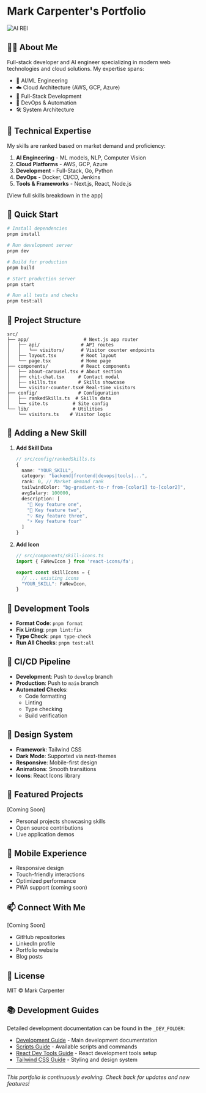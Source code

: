 # Mark Carpenter's Portfolio

![AI REI](https://github.com/THE-AI-REAL-ESTATE-INVESTOR/portfolio/blob/main/portfolio/public/airei.jpg?raw=true)

## 👨‍💻 About Me

Full-stack developer and AI engineer specializing in modern web technologies and cloud solutions. My expertise spans:

- 🤖 AI/ML Engineering
- ☁️ Cloud Architecture (AWS, GCP, Azure)
- 🚀 Full-Stack Development
- 🔄 DevOps & Automation
- 🛠️ System Architecture

## 🎯 Technical Expertise

My skills are ranked based on market demand and proficiency:

1. **AI Engineering** - ML models, NLP, Computer Vision
2. **Cloud Platforms** - AWS, GCP, Azure
3. **Development** - Full-Stack, Go, Python
4. **DevOps** - Docker, CI/CD, Jenkins
5. **Tools & Frameworks** - Next.js, React, Node.js

[View full skills breakdown in the app]

## 🚀 Quick Start

```bash
# Install dependencies
pnpm install

# Run development server
pnpm dev

# Build for production
pnpm build

# Start production server
pnpm start

# Run all tests and checks
pnpm test:all
```

## 📁 Project Structure

```
src/
├── app/                    # Next.js app router
│   ├── api/               # API routes
│   │   └── visitors/      # Visitor counter endpoints
│   ├── layout.tsx         # Root layout
│   └── page.tsx           # Home page
├── components/            # React components
│   ├── about-carousel.tsx # About section
│   ├── chit-chat.tsx     # Contact modal
│   ├── skills.tsx        # Skills showcase
│   └── visitor-counter.tsx# Real-time visitors
├── config/               # Configuration
│   ├── rankedSkills.ts  # Skills data
│   └── site.ts         # Site config
└── lib/                # Utilities
    └── visitors.ts    # Visitor logic
```

## 🔧 Adding a New Skill

1. **Add Skill Data**
   ```typescript
   // src/config/rankedSkills.ts
   {
     name: "YOUR_SKILL",
     category: "backend|frontend|devops|tools|...",
     rank: 0, // Market demand rank
     tailwindColor: "bg-gradient-to-r from-[color1] to-[color2]",
     avgSalary: 100000,
     description: [
       "🔹 Key feature one",
       "🔸 Key feature two",
       "💡 Key feature three",
       "⚡ Key feature four"
     ]
   }
   ```

2. **Add Icon**
   ```typescript
   // src/components/skill-icons.ts
   import { FaNewIcon } from 'react-icons/fa';
   
   export const skillIcons = {
     // ... existing icons
     "YOUR_SKILL": FaNewIcon,
   }
   ```

## 🧪 Development Tools

- **Format Code**: `pnpm format`
- **Fix Linting**: `pnpm lint:fix`
- **Type Check**: `pnpm type-check`
- **Run All Checks**: `pnpm test:all`

## 🔄 CI/CD Pipeline

- **Development**: Push to `develop` branch
- **Production**: Push to `main` branch
- **Automated Checks**:
  - Code formatting
  - Linting
  - Type checking
  - Build verification

## 🎨 Design System

- **Framework**: Tailwind CSS
- **Dark Mode**: Supported via next-themes
- **Responsive**: Mobile-first design
- **Animations**: Smooth transitions
- **Icons**: React Icons library

## 🚀 Featured Projects

[Coming Soon]
- Personal projects showcasing skills
- Open source contributions
- Live application demos

## 📱 Mobile Experience

- Responsive design
- Touch-friendly interactions
- Optimized performance
- PWA support (coming soon)

## 📫 Connect With Me

[Coming Soon]
- GitHub repositories
- LinkedIn profile
- Portfolio website
- Blog posts

## 📄 License

MIT © Mark Carpenter

## 📚 Development Guides

Detailed development documentation can be found in the `_DEV_FOLDER`:

- [Development Guide](./_DEV_FOLDER/_DEV_MARK.md) - Main development documentation
- [Scripts Guide](./_DEV_FOLDER/scripts.md) - Available scripts and commands
- [React Dev Tools Guide](./_DEV_FOLDER/react-dev-tools-guide.md) - React development tools setup
- [Tailwind CSS Guide](./_DEV_FOLDER/tailwind-css.md) - Styling and design system

---
*This portfolio is continuously evolving. Check back for updates and new features!*
